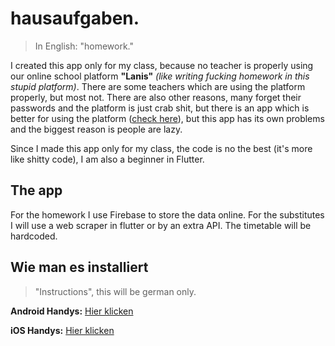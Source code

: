 # hausaufgaben.

>In English: "homework."

I created this app only for my class, because no teacher is properly using our online school platform **"Lanis"**  _(like writing fucking homework in this stupid platform)_. There are some teachers which are using the platform properly, but most not. There are also other reasons, many forget their passwords and the platform is just crab shit, but there is an app which is better for using the platform ([check here](https://github.com/koenidv/sph-planner)), but this app has its own problems and the biggest reason is people are lazy.

Since I made this app only for my class, the code is no the best (it's more like shitty code), I am also a beginner in Flutter.

## The app

For the homework I use Firebase to store the data online. For the substitutes I will use a web scraper in flutter or by an extra API. The timetable will be hardcoded.

## Wie man es installiert

>"Instructions", this will be german only.

**Android Handys:** [Hier klicken](./Anleitung_android.md)

**iOS Handys:** [Hier klicken](./Anleitung_ios.md)
